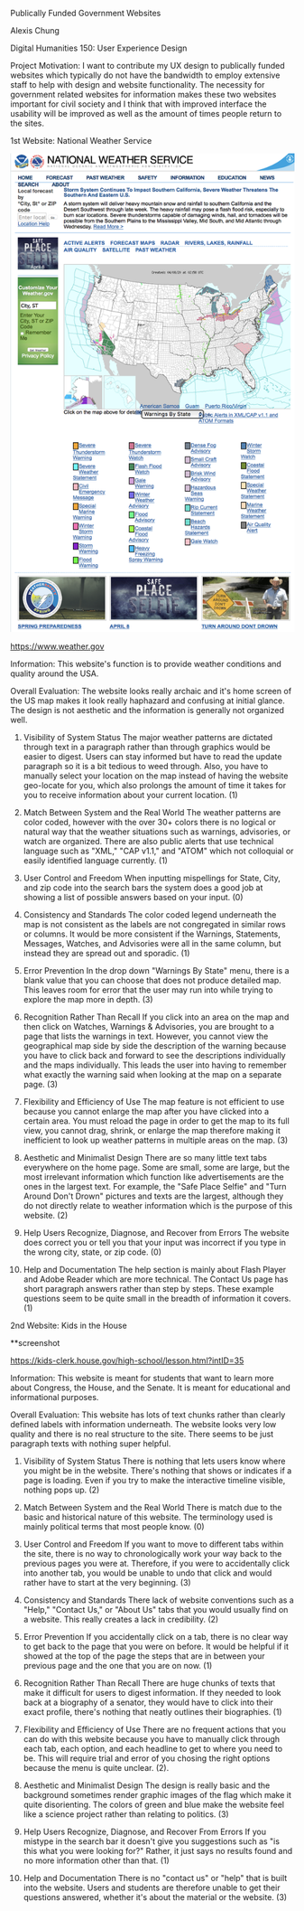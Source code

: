 Publically Funded Government Websites 

Alexis Chung

Digital Humanities 150: User Experience Design 

Project Motivation: I want to contribute my UX design to publically funded websites which typically do not have the bandwidth to employ extensive staff to help with design and website functionality. The necessity for government related websites for information makes these two websites important for civil society and I think that with improved interface the usability will be improved as well as the amount of times people return to the sites.  

1st Website: National Weather Service 

![National Weather Service Homepage](./weather-screenshot.png)

https://www.weather.gov

Information: This website's function is to provide weather conditions and quality around the USA. 

Overall Evaluation: The website looks really archaic and it's home screen of the US map makes it look really haphazard and confusing at initial glance. The design is not aesthetic and the information is generally not organized well.

1. Visibility of System Status
The major weather patterns are dictated through text in a paragraph rather than through graphics would be easier to digest. Users can stay informed but have to read the update paragraph so it is a bit tedious to weed through. Also, you have to manually select your location on the map instead of having the website geo-locate for you, which also prolongs the amount of time it takes for you to receive information about your current location. (1)

2. Match Between System and the Real World 
The weather patterns are color coded, however with the over 30+ colors there is no logical or natural way that the weather situations such as warnings, advisories, or watch are organized. There are also public alerts that use technical language such as "XML," "CAP v1.1," and "ATOM" which not colloquial or easily identified language currently. (1)

3. User Control and Freedom 
When inputting mispellings for State, City, and zip code into the search bars the system does a good job at showing a list of possible answers based on your input. (0)

4. Consistency and Standards
The color coded legend underneath the map is not consistent as the labels are not congregated in similar rows or columns. It would be more consistent if the Warnings, Statements, Messages, Watches, and Advisories were all in the same column, but instead they are spread out and sporadic. (1)

5. Error Prevention
In the drop down "Warnings By State" menu, there is a blank value that you can choose that does not produce detailed map. This leaves room for error that the user may run into while trying to explore the map more in depth. (3)

6. Recognition Rather Than Recall 
If you click into an area on the map and then click on Watches, Warnings & Advisories, you are brought to a page that lists the warnings in text. However, you cannot view the geographical map side by side the description of the warning because you have to click back and forward to see the descriptions individually and the maps individually. This leads the user into having to remember what exactly the warning said when looking at the map on a separate page. (3)

7. Flexibility and Efficiency of Use 
The map feature is not efficient to use because you cannot enlarge the map after you have clicked into a certain area. You must reload the page in order to get the map to its full view, you cannot drag, shrink, or enlarge the map therefore making it inefficient to look up weather patterns in multiple areas on the map. (3) 

8. Aesthetic and Minimalist Design
There are so many little text tabs everywhere on the home page. Some are small, some are large, but the most irrelevant information which function like advertisements are the ones in the largest text. For example, the "Safe Place Selfie" and "Turn Around Don't Drown" pictures and texts are the largest, although they do not directly relate to weather information which is the purpose of this website. (2)

9. Help Users Recognize, Diagnose, and Recover from Errors
The website does correct you or tell you that your input was incorrect if you type in the wrong city, state, or zip code. (0)

10. Help and Documentation
The help section is mainly about Flash Player and Adobe Reader which are more technical. The Contact Us page has short paragraph answers rather than step by steps. These example questions seem to be quite small in the breadth of information it covers. (1)

2nd Website: Kids in the House 

**screenshot

https://kids-clerk.house.gov/high-school/lesson.html?intID=35

Information: This website is meant for students that want to learn more about Congress, the House, and the Senate. It is meant for educational and informational purposes. 

Overall Evaluation: This website has lots of text chunks rather than clearly defined labels with information underneath. The website looks very low quality and there is no real structure to the site. There seems to be just paragraph texts with nothing super helpful. 

1. Visibility of System Status
There is nothing that lets users know where you might be in the website. There's nothing that shows or indicates if a page is loading. Even if you try to make the interactive timeline visible, nothing pops up. (2)

2. Match Between System and the Real World 
There is match due to the basic and historical nature of this website. The terminology used is mainly political terms that most people know. (0)

3. User Control and Freedom 
If you want to move to different tabs within the site, there is no way to chronologically work your way back to the previous pages you were at. Therefore, if you were to accidentally click into another tab, you would be unable to undo that click and would rather have to start at the very beginning. (3)

4. Consistency and Standards 
There lack of website conventions such as a "Help," "Contact Us," or "About Us" tabs that you would usually find on a website. This really creates a lack in credibility. (2)

5. Error Prevention 
If you accidentally click on a tab, there is no clear way to get back to the page that you were on before. It would be helpful if it showed at the top of the page the steps that are in between your previous page and the one that you are on now. (1)

6. Recognition Rather Than Recall 
There are huge chunks of texts that make it difficult for users to digest information. If they needed to look back at a biography of a senator, they would have to click into their exact profile, there's nothing that neatly outlines their biographies. (1)

7. Flexibility and Efficiency of Use 
There are no frequent actions that you can do with this website because you have to manually click through each tab, each option, and each headline to get to where you need to be. This will require trial and error of you chosing the right options because the menu is quite unclear. (2). 

8. Aesthetic and Minimalist Design 
The design is really basic and the background sometimes render graphic images of the flag which make it quite disorienting. The colors of green and blue make the website feel like a science project rather than relating to politics. (3) 

9. Help Users Recognize, Diagnose, and Recover From Errors 
If you mistype in the search bar it doesn't give you suggestions such as "is this what you were looking for?" Rather, it just says no results found and no more information other than that. (1)

10. Help and Documentation 
There is no "contact us" or "help" that is built into the website. Users and students are therefore unable to get their questions answered, whether it's about the material or the website. (3)



